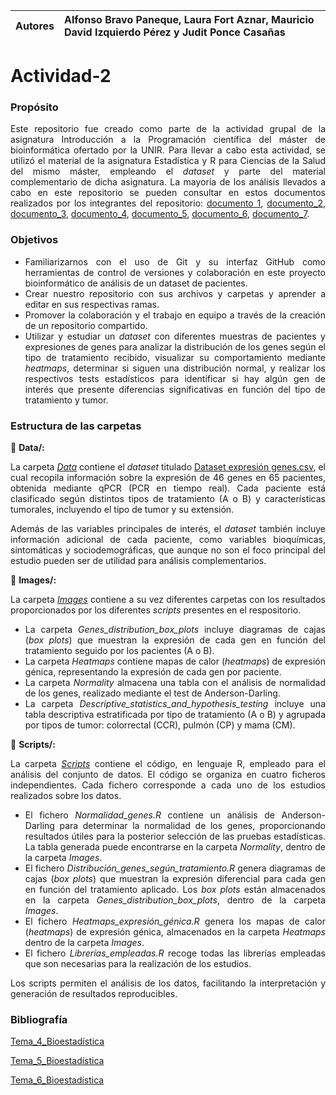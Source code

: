 
| Autores | Alfonso Bravo Paneque, Laura Fort Aznar, Mauricio David Izquierdo Pérez y Judit Ponce Casañas|
:--------------------------------------------------------------------------------------------------------|:-

# **Actividad-2**

### **Propósito**

<div align="justify">
  
Este repositorio fue creado como parte de la actividad grupal de la asignatura Introducción a la Programación científica del máster de bioinformática ofertado por la UNIR. Para llevar a cabo esta actividad, se utilizó el material de la asignatura Estadística y R para Ciencias de la Salud del mismo máster, empleando el *dataset* y parte del material complementario de dicha asignatura. La mayoría de los análisis llevados a cabo en este repositorio se pueden consultar en estos documentos realizados por los integrantes del repositorio: [documento 1](https://www.dropbox.com/scl/fi/1moktcqw9vqmbzwtumz8x/Actividad_1-Bravo-Paneque-Alfonso.html?rlkey=h58416u2guqwcdw3108sx4f65&st=bfr0568z&dl=0), [documento_2](https://www.dropbox.com/scl/fi/oejgl0itbulhgmjtixd0g/Actividad_2-Bravo_Paneque_Alfonso.html?rlkey=l8ul2ubrkb08l6pll03yozs91&st=lfl8txxi&dl=0), [documento_3](https://www.dropbox.com/scl/fi/rgc7ngwyvjv315mke7pwo/Ponce_Casa-as_Judit_Act1.html?rlkey=xf9kgvtttifooc9a9jrqlf8uy&st=z7z1o7an&dl=0), [documento_4](https://www.dropbox.com/scl/fi/9nfvzjerkbv9mtlz2qyaf/Ponce_Casa-as_Judit_Actividad2.html?rlkey=ztbcklcg2w849ryxp7o6qf0zr&st=40uofzhw&dl=0), [documento_5](https://www.dropbox.com/scl/fi/ji7fre8wgndgdroldteqb/Actividad1_MauricioIzquierdo.html?rlkey=j8v621onlnc7t3qxab8pbxduv&st=uzoiqg34&dl=0), [documento_6](https://www.dropbox.com/scl/fi/2mbuclb03hiqx3p867dyi/Actividad2_Mauricio-Izquierdo.html?rlkey=iwe9q1nwekxjzlpy9aoxmn83t&st=k94g5gm2&dl=0), [documento_7](https://www.dropbox.com/scl/fi/i2kb943k2r39elq47g9l9/mubio02_act1_laurafort.html?rlkey=ladjz52tj0gklpcg19niz0bei&st=jpy0ub6h&dl=0).

</div>


### **Objetivos**

<div align="justify">

- Familiarizarnos con el uso de Git y su interfaz GitHub como herramientas de control de versiones y colaboración en este proyecto bioinformático de análisis de un dataset de pacientes.
- Crear nuestro repositorio con sus archivos y carpetas y aprender a editar en sus respectivas ramas.
- Promover la colaboración y el trabajo en equipo a través de la creación de un repositorio compartido.
- Utilizar y estudiar un *dataset* con diferentes muestras de pacientes y expresiones de genes para analizar la distribución de los genes según el tipo de tratamiento recibido, visualizar su comportamiento mediante *heatmaps*, determinar si siguen una distribución normal, y realizar los respectivos tests estadísticos para identificar si hay algún gen de interés que presente diferencias significativas en función del tipo de tratamiento y tumor. 

</div>


### **Estructura de las carpetas**

📁 **Data/:**

<div align="justify">

La carpeta [*Data*](https://github.com/AlfonsoBravoPaneque/Actividad-2/tree/main/Data) contiene el *dataset* titulado [Dataset expresión genes.csv](https://github.com/AlfonsoBravoPaneque/Actividad-2/blob/main/Data/Dataset%20expresi%C3%B3n%20genes.csv), el cual recopila información sobre la expresión de 46 genes en 65 pacientes, obtenida mediante qPCR (PCR en tiempo real). Cada paciente está clasificado según distintos tipos de tratamiento (A o B) y características tumorales, incluyendo el tipo de tumor y su extensión.

Además de las variables principales de interés, el *dataset* también incluye información adicional de cada paciente, como variables bioquímicas, sintomáticas y sociodemográficas, que aunque no son el foco principal del estudio pueden ser de utilidad para análisis complementarios.

</div>


📁 **Images/:**

<div align="justify">

La carpeta [*Images*](https://github.com/AlfonsoBravoPaneque/Actividad-2/tree/main/Images) contiene a su vez diferentes carpetas con los resultados proporcionados por los diferentes *scripts* presentes en el respositorio.

-  La carpeta *Genes_distribution_box_plots* incluye diagramas de cajas (*box plots*) que muestran la expresión de cada gen en función del tratamiento seguido por los pacientes (A o B).
-  La carpeta *Heatmaps* contiene mapas de calor (*heatmaps*) de expresión génica, representando la expresión de cada gen por paciente.
-  La carpeta *Normality* almacena una tabla con el análisis de normalidad de los genes, realizado mediante el test de Anderson-Darling.
-  La carpeta *Descriptive_statistics_and_hypothesis_testing* incluye una tabla descriptiva estratificada por tipo de tratamiento (A o B) y agrupada por tipos de tumor: colorrectal (CCR), pulmón (CP) y mama (CM).

</div>

📁 **Scripts/:**

<div align="justify">

La carpeta [*Scripts*](https://github.com/AlfonsoBravoPaneque/Actividad-2/tree/main/Scripts) contiene el código, en lenguaje R, empleado para el análisis del conjunto de datos. 
El código se organiza en cuatro ficheros independientes. Cada fichero corresponde a cada uno de los estudios realizados sobre los datos. 

- El fichero *Normalidad_genes.R* contiene un análisis de Anderson-Darling para determinar la normalidad de los genes, proporcionando resultados útiles para la posterior selección de las pruebas estadísticas. La tabla generada puede encontrarse en la carpeta *Normality*, dentro de la carpeta *Images*.
- El fichero *Distribución_genes_según_tratamiento.R* genera diagramas de cajas (*box plots*) que muestran la expresión diferencial para cada gen en función del tratamiento aplicado. Los *box plots* están almacenados en la carpeta *Genes_distribution_box_plots*, dentro de la carpeta *Images*.
- El fichero *Heatmaps_expresión_génica.R* genera los mapas de calor (*heatmaps*) de expresión génica, almacenados en la carpeta *Heatmaps* dentro de la carpeta *Images*.
- El fichero *Librerías_empleadas.R* recoge todas las librerías empleadas que son necesarias para la realización de los estudios.

Los scripts permiten el análisis de los datos, facilitando la interpretación y generación de resultados reproducibles. 

</div> 

### **Bibliografía**

<div align="justify">

[Tema_4_Bioestadística](https://cms.unir.net/file/=MXdv12b552buFmJmAEQmYyN3cjMycTN/esl-ES)

[Tema_5_Bioestadística](https://cms.unir.net/file/=MXdv12b552buFmJmAEQmYSM4gTOxYTN/esl-ES)

[Tema_6_Bioestadística](https://cms.unir.net/file/=MXdv12b552buFmJmAEQmYSM4gTOxYTN/esl-ES)

</div> 




